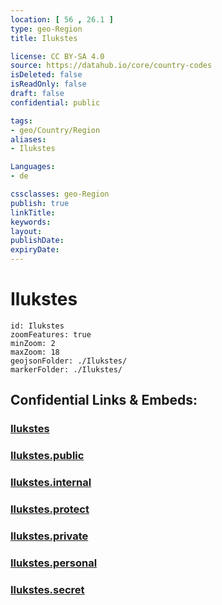 ```yaml
---
location: [ 56 , 26.1 ] 
type: geo-Region
title: Ilukstes

license: CC BY-SA 4.0
source: https://datahub.io/core/country-codes
isDeleted: false
isReadOnly: false
draft: false
confidential: public

tags:
- geo/Country/Region
aliases:
- Ilukstes

Languages:
- de

cssclasses: geo-Region
publish: true
linkTitle: 
keywords: 
layout: 
publishDate: 
expiryDate: 
---
```


# Ilukstes

```leaflet
id: Ilukstes
zoomFeatures: true 
minZoom: 2 
maxZoom: 18
geojsonFolder: ./Ilukstes/
markerFolder: ./Ilukstes/
```


## Confidential Links & Embeds: 

### [Ilukstes](/_Standards/Earth/Continent/Europe/Europe~North/Latvia/Counties/Ilukstes.md) 

### [Ilukstes.public](/_public/Earth/Continent/Europe/Europe~North/Latvia/Counties/Ilukstes.public.md) 

### [Ilukstes.internal](/_internal/Earth/Continent/Europe/Europe~North/Latvia/Counties/Ilukstes.internal.md) 

### [Ilukstes.protect](/_protect/Earth/Continent/Europe/Europe~North/Latvia/Counties/Ilukstes.protect.md) 

### [Ilukstes.private](/_private/Earth/Continent/Europe/Europe~North/Latvia/Counties/Ilukstes.private.md) 

### [Ilukstes.personal](/_personal/Earth/Continent/Europe/Europe~North/Latvia/Counties/Ilukstes.personal.md) 

### [Ilukstes.secret](/_secret/Earth/Continent/Europe/Europe~North/Latvia/Counties/Ilukstes.secret.md)

